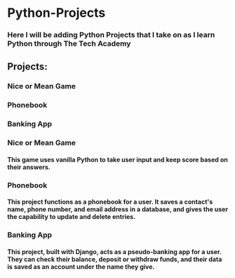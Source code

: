 # Python-Projects

### Here I will be adding Python Projects that I take on as I learn Python through The Tech Academy


## Projects:

### Nice or Mean Game
### Phonebook
### Banking App




### Nice or Mean Game


#### This game uses vanilla Python to take user input and keep score based on their answers.


### Phonebook


#### This project functions as a phonebook for a user. It saves a contact's name, phone number, and email address in a database, and gives the user the capability to update and delete entries.


### Banking App
#### This project, built with Django, acts as a pseudo-banking app for a user. They can check their balance, deposit or withdraw funds, and their data is saved as an account under the name they give.
